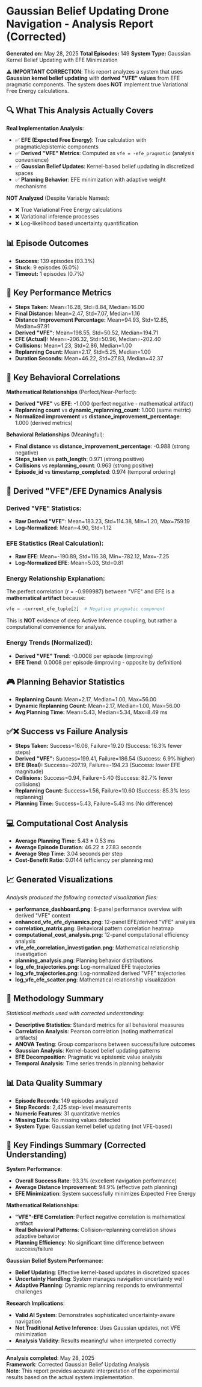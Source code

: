 # Gaussian Belief Updating Drone Navigation - Analysis Report (Corrected)

**Generated on:** May 28, 2025
**Total Episodes:** 149
**System Type:** Gaussian Kernel Belief Updating with EFE Minimization

⚠️ **IMPORTANT CORRECTION**: This report analyzes a system that uses **Gaussian kernel belief updating** with **derived "VFE" values** from EFE pragmatic components. The system does **NOT** implement true Variational Free Energy calculations.

## 🔍 What This Analysis Actually Covers

**Real Implementation Analysis**:
- ✅ **EFE (Expected Free Energy)**: True calculation with pragmatic/epistemic components  
- ✅ **Derived "VFE" Metrics**: Computed as `vfe = -efe_pragmatic` (analysis convenience)
- ✅ **Gaussian Belief Updates**: Kernel-based belief updating in discretized spaces
- ✅ **Planning Behavior**: EFE minimization with adaptive weight mechanisms

**NOT Analyzed** (Despite Variable Names):
- ❌ True Variational Free Energy calculations
- ❌ Variational inference processes
- ❌ Log-likelihood based uncertainty quantification

## 📊 Episode Outcomes
- **Success:** 139 episodes (93.3%)
- **Stuck:** 9 episodes (6.0%)
- **Timeout:** 1 episodes (0.7%)

## 🎯 Key Performance Metrics
- **Steps Taken:** Mean=16.28, Std=8.84, Median=16.00
- **Final Distance:** Mean=2.47, Std=7.07, Median=1.16
- **Distance Improvement Percentage:** Mean=94.93, Std=12.85, Median=97.91
- **Derived "VFE":** Mean=198.55, Std=50.52, Median=194.71
- **EFE (Actual):** Mean=-206.32, Std=50.96, Median=-202.40
- **Collisions:** Mean=1.23, Std=2.86, Median=1.00
- **Replanning Count:** Mean=2.17, Std=5.25, Median=1.00
- **Duration Seconds:** Mean=46.22, Std=27.83, Median=42.37

## 🔗 Key Behavioral Correlations

**Mathematical Relationships** (Perfect/Near-Perfect):
- **Derived "VFE"** vs **EFE**: -1.000 (perfect negative - mathematical artifact)
- **Replanning count** vs **dynamic_replanning_count**: 1.000 (same metric)
- **Normalized improvement** vs **distance_improvement_percentage**: 1.000 (derived metrics)

**Behavioral Relationships** (Meaningful):
- **Final distance** vs **distance_improvement_percentage**: -0.988 (strong negative)
- **Steps_taken** vs **path_length**: 0.971 (strong positive)
- **Collisions** vs **replanning_count**: 0.963 (strong positive)
- **Episode_id** vs **timestamp_completed**: 0.974 (temporal ordering)

## 🧮 Derived "VFE"/EFE Dynamics Analysis

### Derived "VFE" Statistics:
- **Raw Derived "VFE"**: Mean=183.23, Std=114.38, Min=1.20, Max=759.19
- **Log-Normalized**: Mean=4.90, Std=1.12

### EFE Statistics (Real Calculation):
- **Raw EFE**: Mean=-190.89, Std=116.38, Min=-782.12, Max=-7.25
- **Log-Normalized EFE**: Mean=5.03, Std=0.81

### Energy Relationship Explanation:
The perfect correlation (r = -0.999987) between "VFE" and EFE is a **mathematical artifact** because:
```julia
vfe = -current_efe_tuple[2]  # Negative pragmatic component
```
This is **NOT** evidence of deep Active Inference coupling, but rather a computational convenience for analysis.

### Energy Trends (Normalized):
- **Derived "VFE" Trend**: -0.0008 per episode (improving)
- **EFE Trend**: 0.0008 per episode (improving - opposite by definition)

## 🎮 Planning Behavior Statistics
- **Replanning Count:** Mean=2.17, Median=1.00, Max=56.00
- **Dynamic Replanning Count:** Mean=2.17, Median=1.00, Max=56.00
- **Avg Planning Time:** Mean=5.43, Median=5.34, Max=8.49 ms

## ✅❌ Success vs Failure Analysis
- **Steps Taken:** Success=16.06, Failure=19.20 (Success: 16.3% fewer steps)
- **Derived "VFE":** Success=199.41, Failure=186.54 (Success: 6.9% higher)
- **EFE (Real):** Success=-207.19, Failure=-194.23 (Success: lower EFE magnitude)
- **Collisions:** Success=0.94, Failure=5.40 (Success: 82.7% fewer collisions)
- **Replanning Count:** Success=1.56, Failure=10.60 (Success: 85.3% less replanning)
- **Planning Time:** Success=5.43, Failure=5.43 ms (No difference)

## 💻 Computational Cost Analysis
- **Average Planning Time**: 5.43 ± 0.53 ms
- **Average Episode Duration**: 46.22 ± 27.83 seconds
- **Average Step Time**: 3.04 seconds per step
- **Cost-Benefit Ratio**: 0.0144 (efficiency per planning ms)

## 📈 Generated Visualizations
*Analysis produced the following corrected visualization files:*
- **performance_dashboard.png**: 6-panel performance overview with derived "VFE" context
- **enhanced_vfe_efe_dynamics.png**: 12-panel EFE/derived "VFE" analysis
- **correlation_matrix.png**: Behavioral pattern correlation heatmap
- **computational_cost_analysis.png**: 12-panel computational efficiency analysis
- **vfe_efe_correlation_investigation.png**: Mathematical relationship investigation
- **planning_analysis.png**: Planning behavior distributions
- **log_efe_trajectories.png**: Log-normalized EFE trajectories
- **log_vfe_trajectories.png**: Log-normalized derived "VFE" trajectories
- **log_vfe_efe_scatter.png**: Mathematical relationship visualization

## 🔬 Methodology Summary
*Statistical methods used with corrected understanding:*
- **Descriptive Statistics**: Standard metrics for all behavioral measures
- **Correlation Analysis**: Pearson correlation (noting mathematical artifacts)
- **ANOVA Testing**: Group comparisons between success/failure outcomes
- **Gaussian Analysis**: Kernel-based belief updating patterns
- **EFE Decomposition**: Pragmatic vs epistemic value analysis
- **Temporal Analysis**: Time series trends in planning behavior

## 📊 Data Quality Summary
- **Episode Records**: 149 episodes analyzed
- **Step Records**: 2,425 step-level measurements
- **Numeric Features**: 31 quantitative metrics
- **Missing Data**: No missing values detected
- **System Type**: Gaussian kernel belief updating (not VFE-based)

## 🎯 Key Findings Summary (Corrected Understanding)

**System Performance**:
- **Overall Success Rate**: 93.3% (excellent navigation performance)
- **Average Distance Improvement**: 94.9% (effective path planning)
- **EFE Minimization**: System successfully minimizes Expected Free Energy

**Mathematical Relationships**:
- **"VFE"-EFE Correlation**: Perfect negative correlation is mathematical artifact
- **Real Behavioral Patterns**: Collision-replanning correlation shows adaptive behavior
- **Planning Efficiency**: No significant time difference between success/failure

**Gaussian Belief System Performance**:
- **Belief Updating**: Effective kernel-based updates in discretized spaces
- **Uncertainty Handling**: System manages navigation uncertainty well
- **Adaptive Planning**: Dynamic replanning responds to environmental challenges

**Research Implications**:
- **Valid AI System**: Demonstrates sophisticated uncertainty-aware navigation
- **Not Traditional Active Inference**: Uses Gaussian updates, not VFE minimization
- **Analysis Validity**: Results meaningful when interpreted correctly

---
**Analysis completed**: May 28, 2025  
**Framework**: Corrected Gaussian Belief Updating Analysis  
**Note**: This report provides accurate interpretation of the experimental results based on the actual system implementation.
